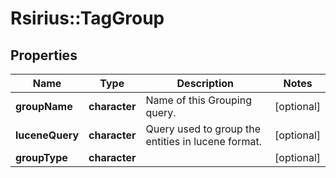 # Rsirius::TagGroup


## Properties
Name | Type | Description | Notes
------------ | ------------- | ------------- | -------------
**groupName** | **character** | Name of this Grouping query. | [optional] 
**luceneQuery** | **character** | Query used to group the entities in lucene format. | [optional] 
**groupType** | **character** |  | [optional] 


